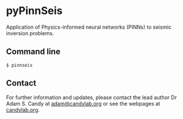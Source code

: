 pyPinnSeis
==========

Application of Physics-informed neural networks (PINNs) to seismic inversion problems.

Command line
------------

```script
$ pinnseis

```

Contact
-------

For further information and updates, please contact the lead author Dr Adam S. Candy at
[adam@candylab.org](mailto:adam@candylab.org)
or see the webpages at
[candylab.org](https://candylab.org).

